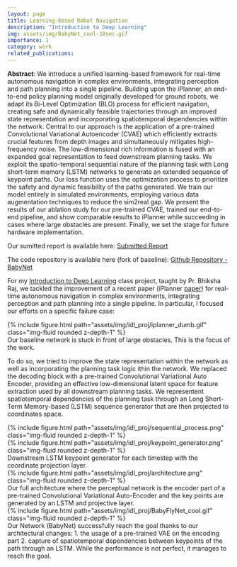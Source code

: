```yaml
---
layout: page
title: Learning-based Robot Navigation
description: "Introduction to Deep Learning"
img: assets/img/BabyNet_cool-10sec.gif
importance: 1
category: work
related_publications: 
---
```



**Abstract**: We introduce a unified learning-based framework for real-time autonomous navigation in complex environments, integrating perception and path planning into a single pipeline. Building upon the iPlanner, an end-to-end policy planning model originally developed for ground robots, we adapt its Bi-Level Optimization (BLO) process for efficient navigation, creating safe and dynamically feasible trajectories through an improved state representation and incorporating spatiotemporal dependencies within the network. Central to our approach is the application of a pre-trained Convolutional Variational Autoencoder (CVAE) which efficiently extracts crucial features from depth images and simultaneously mitigates high-frequency noise. The low-dimensional rich information is fused with an expanded goal representation to feed downstream planning tasks. We exploit the spatio-temporal sequential nature of the planning task with Long short-term memory (LSTM) networks to generate an extended sequence of keypoint paths. Our loss function uses the optimization process to prioritize the safety and dynamic feasibility of the paths generated. We train our model entirely in simulated environments, employing various data augmentation techniques to reduce the sim2real gap. We present the results of our ablation study for our pre-trained CVAE, trained our end-to-end pipeline, and show comparable results to iPlanner while succeeding in cases where large obstacles are present. Finally, we set the stage for future hardware implementation.

Our sumitted report is available here: [Submitted Report](https://drive.google.com/file/d/1GPz8BDxt3FrRSgodKm9alad00Uupmgmz/view?usp=sharing)

The code repository is available here (fork of baseline): [Github Repository - BabyNet](https://github.com/Ibrassow/BabyNet)


For my [Introduction to Deep Learning](https://deeplearning.cs.cmu.edu/F23/index.html) class project, taught by Pr. Bhiksha Raj, we tackled the improvement of a recent paper (iPlanner [paper](https://www.roboticsproceedings.org/rss19/p064.pdf)) for real-time autonomous navigation in complex environments, integrating perception and path planning into a single pipeline. In particular, I focused our efforts on a specific failure case: 

<div class="row justify-content-sm-center">
    <div class="col-sm mt-3 mt-md-0">
        {% include figure.html path="assets/img/idl_proj/iplanner_dumb.gif" class="img-fluid rounded z-depth-1" %}
    </div>
</div>

<div class="caption">
    Our baseline network is stuck in front of large obstacles. This is the focus of the work.
</div>

To do so, we tried to improve the state representation within the network as well as incorporating the planning task logic ithin the network. We replaced the decoding block with a pre-trained Convolutional Variational Auto Encoder, providing an effective low-dimensional latent space for feature extraction used by all downstream planning tasks. We representent spatiotemporal dependencies of the planning task through an Long Short-Term Memory-based (LSTM) sequence generator that are then projected to coordinates space.


<div class="row justify-content-sm-center">
    <div class="col-sm-6 mt-3 mt-md-0 d-flex align-items-center">
        {% include figure.html path="assets/img/idl_proj/sequential_process.png" class="img-fluid rounded z-depth-1" %}
    </div>
    <div class="col-sm-6 mt-3 mt-md-0 d-flex align-items-center">
        {% include figure.html path="assets/img/idl_proj/keypoint_generator.png" class="img-fluid rounded z-depth-1" %}
    </div>
</div>
<div class="caption">
    Downstream LSTM keypoint generator for each timestep with the coordinate projection
    layer.  
</div>


<div class="row justify-content-sm-center">
    <div class="col-sm-10 mt-3 mt-md-0">
        {% include figure.html path="assets/img/idl_proj/architecture.png" class="img-fluid rounded z-depth-1" %}
    </div>
</div>
<div class="caption">
    Our full architecture where the perceptual network is the encoder part of a pre-trained Convolutional Variational Auto-Encoder and the key points are generated by an LSTM and projective layer.  
</div>


<div class="row justify-content-sm-center">
    <div class="col-sm mt-3 mt-md-0">
        {% include figure.html path="assets/img/idl_proj/BabyFlyNet_cool.gif" class="img-fluid rounded z-depth-1" %}
    </div>
</div>
<div class="caption">
    Our Network (BabyNet) successfully reach the goal thanks to our architectural changes: 1. the usage of a pre-trained VAE on the encoding part 2. capture of spatiotemporal dependencies between keypoints of the path through an LSTM. While the performance is not perfect, it manages to reach the goal.
</div>




